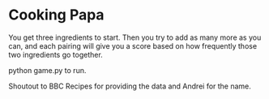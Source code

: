 # Cooking Papa

You get three ingredients to start. Then you try to add as many more as you can, and each pairing will give you a score based on how frequently those two ingredients go together.

python game.py to run.

Shoutout to BBC Recipes for providing the data and Andrei for the name.

